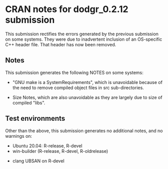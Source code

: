 # CRAN notes for dodgr_0.2.12 submission

This submission rectifies the errors generated by the previous submission on
some systems. They were due to inadvertent inclusion of an OS-specific C++
header file. That header has now been removed.

## Notes

This submission generates the following NOTES on some systems:

* "GNU make is a SystemRequirements", which is unavoidable because of the need to remove compiled object files in src sub-directories.
- Size Notes, which are also unavoidable as they are largely due to size of compiled "libs".

## Test environments

Other than the above, this submission generates no additional notes, and no warnings on:

* Ubuntu 20.04: R-release, R-devel
* win-builder (R-release, R-devel, R-oldrelease)
- clang UBSAN on R-devel
